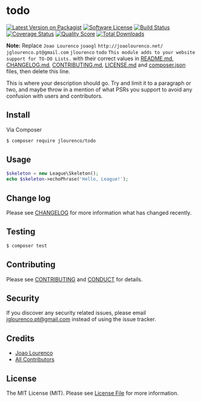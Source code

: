 # todo

[![Latest Version on Packagist][ico-version]][link-packagist]
[![Software License][ico-license]](LICENSE.md)
[![Build Status][ico-travis]][link-travis]
[![Coverage Status][ico-scrutinizer]][link-scrutinizer]
[![Quality Score][ico-code-quality]][link-code-quality]
[![Total Downloads][ico-downloads]][link-downloads]

**Note:** Replace ```Joao Lourenco``` ```joaogl``` ```http://joaolourenco.net/``` ```jglourenco.pt@gmail.com``` ```jlourenco``` ```todo``` ```This module adds to your website support for TO-DO Lists.``` with their correct values in [README.md](README.md), [CHANGELOG.md](CHANGELOG.md), [CONTRIBUTING.md](CONTRIBUTING.md), [LICENSE.md](LICENSE.md) and [composer.json](composer.json) files, then delete this line.

This is where your description should go. Try and limit it to a paragraph or two, and maybe throw in a mention of what
PSRs you support to avoid any confusion with users and contributors.

## Install

Via Composer

``` bash
$ composer require jlourenco/todo
```

## Usage

``` php
$skeleton = new League\Skeleton();
echo $skeleton->echoPhrase('Hello, League!');
```

## Change log

Please see [CHANGELOG](CHANGELOG.md) for more information what has changed recently.

## Testing

``` bash
$ composer test
```

## Contributing

Please see [CONTRIBUTING](CONTRIBUTING.md) and [CONDUCT](CONDUCT.md) for details.

## Security

If you discover any security related issues, please email jglourenco.pt@gmail.com instead of using the issue tracker.

## Credits

- [Joao Lourenco][link-author]
- [All Contributors][link-contributors]

## License

The MIT License (MIT). Please see [License File](LICENSE.md) for more information.

[ico-version]: https://img.shields.io/packagist/v/jlourenco/todo.svg?style=flat-square
[ico-license]: https://img.shields.io/badge/license-MIT-brightgreen.svg?style=flat-square
[ico-travis]: https://img.shields.io/travis/jlourenco/todo/master.svg?style=flat-square
[ico-scrutinizer]: https://img.shields.io/scrutinizer/coverage/g/jlourenco/todo.svg?style=flat-square
[ico-code-quality]: https://img.shields.io/scrutinizer/g/jlourenco/todo.svg?style=flat-square
[ico-downloads]: https://img.shields.io/packagist/dt/jlourenco/todo.svg?style=flat-square

[link-packagist]: https://packagist.org/packages/jlourenco/todo
[link-travis]: https://travis-ci.org/joaogl/todo
[link-scrutinizer]: https://scrutinizer-ci.com/g/joaogl/todo/code-structure
[link-code-quality]: https://scrutinizer-ci.com/g/joaogl/todo
[link-downloads]: https://packagist.org/packages/jlourenco/todo
[link-author]: https://github.com/joaogl
[link-contributors]: ../../contributors
